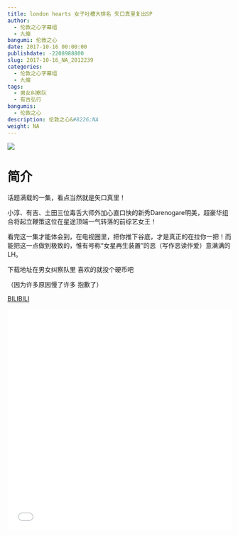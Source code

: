 ```yaml
---
title: london hearts 女子吐槽大排名 矢口真里复出SP
author: 
  - 伦敦之心字幕组
  - 九條
bangumi: 伦敦之心
date: 2017-10-16 00:00:00
publishdate: -2208988800
slug: 2017-10-16_NA_2012239
categories: 
  - 伦敦之心字幕组
  - 九條
tags: 
  - 男女纠察队
  - 有吉弘行
bangumis: 
  - 伦敦之心
description: 伦敦之心&#8226;NA
weight: NA
---
```


![](https://i.imgur.com/oDNcCty.jpg)

# 简介  
话题满载的一集，看点当然就是矢口真里！


小淳、有吉、土田三位毒舌大师外加心直口快的新秀Darenogare明美，超豪华组合将起立鞭策这位在星途顶端一气转落的前综艺女王！


看完这一集才能体会到，在电视圈里，把你推下谷底，才是真正的在拉你一把！而能把这一点做到极致的，惟有号称“女星再生装置”的恶（写作恶读作爱）意满满的LH。


下载地址在男女纠察队里 喜欢的就投个硬币吧


（因为许多原因慢了许多 抱歉了）

  [BILIBILI](https://www.bilibili.com/video/av2012239/)


<div class="vcontainer">  <iframe class='video' src="//www.bilibili.com/html/html5player.html?cid=3111278&aid=2012239" width="100%" height="500" frameborder="0" allowfullscreen="allowfullscreen"></iframe></div>
